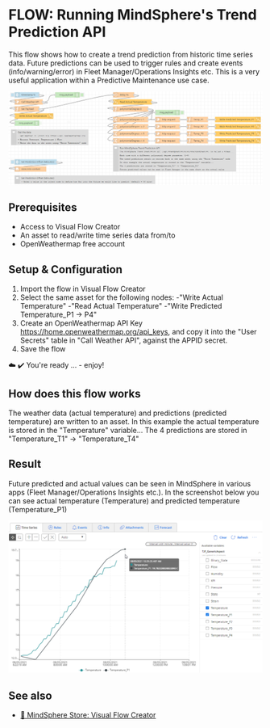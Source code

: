 # FLOW: Running MindSphere's Trend Prediction API

This flow shows how to create a trend prediction from historic time series data. Future predictions can be used to trigger rules and create events (info/warning/error) in Fleet Manager/Operations Insights etc. This is  a very useful application within a Predictive Maintenance use case.

![image](./doc/trendPrediction.png)

## Prerequisites
- Access to Visual Flow Creator
- An asset to read/write time series data from/to
- OpenWeathermap free account

## Setup & Configuration

1. Import the flow in Visual Flow Creator
2. Select the same asset for the following nodes:
	-"Write Actual Temperature"
	-"Read Actual Temperature"
	-"Write Predicted Temperature_P1 -> P4"
3. Create an OpenWeathermap API Key https://home.openweathermap.org/api_keys, and copy it into the "User Secrets" table in "Call Weather API", against the APPID secret.
3. Save the flow

:cloud: :heavy_check_mark: You're ready ... - enjoy!

## How does this flow works
The weather data (actual temperature) and predictions (predicted temperature) are written to an asset. In this example the actual temperature is stored in the "Temperature" variable...
The 4 predictions are stored in "Temperature_T1" -> "Temperature_T4"

## Result
Future predicted and actual values can be seen in MindSphere in various apps (Fleet Manager/Operations Insights etc.). In the screenshot below you can see actual temperature (Temperature) and predicted temperature (Temperature_P1)

![image](./doc/trendPredictionValues.png)

## See also
- [:shopping_cart: MindSphere Store: Visual Flow Creator](https://www.dex.siemens.com/mindsphere/applications/visual-flow-creator?viewState=DetailView&cartID=&portalUser=&store=&cclcl=en_US)



